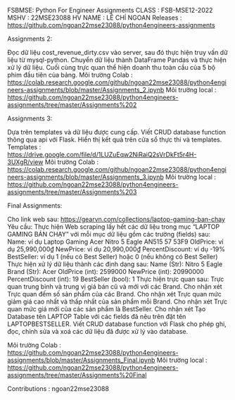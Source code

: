 FSBMSE: Python For Engineer Assignments
CLASS : FSB-MSE12-2022
MSHV : 22MSE23088
HV NAME : LÊ CHÍ NGOAN
Releases : https://github.com/ngoan22mse23088/python4engineers-assignments

Assignments 2:

Đọc dữ liệu cost_revenue_dirty.csv vào server, sau đó thực hiện truy vấn dữ liệu từ mysql-python.
Chuyển dữ liệu thành DataFrame Pandas và thực hiện xử lý dữ liệu.
Cuối cùng trực quan thể hiện doanh thu toàn cầu của 5 bộ phim đầu tiên của bảng.
Môi trường Colab : https://colab.research.google.com/github/ngoan22mse23088/python4engineers-assignments/blob/master/Assignments_2.ipynb
Môi trường local : https://github.com/ngoan22mse23088/python4engineers-assignments/tree/master/Assignments%202

Assignments 3:

Dựa trên templates và dữ liệu được cung cấp. 
Viết CRUD database function thông qua api với Flask. Hiển thị kết quả trên cửa sổ thực thi và templates.
Templates : https://drive.google.com/file/d/1LUZuEqw2NiRaiQ2sVrDkFt5r4H-3UXgR/view
Môi trường Colab : https://colab.research.google.com/github/ngoan22mse23088/python4engineers-assignments/blob/master/Assignments_3.ipynb
Môi trường local : https://github.com/ngoan22mse23088/python4engineers-assignments/tree/master/Assignments%203

Final Assignments:

Cho link web sau: https://gearvn.com/collections/laptop-gaming-ban-chay
Yêu cầu:
Thực hiện Web scraping lấy hết các dữ liệu trong mục “LAPTOP GAMING BÁN CHẠY” với mỗi mục dữ liệu 
gồm các trường (fields) sau:
Name: ví dụ Laptop Gaming Acer Nitro 5 Eagle AN515 57 53F9
OldPrice: ví dụ 25,990,000₫
NewPrice: ví dụ 20,990,000₫
PercentDiscount: ví dụ -19%
BestSeller: ví dụ 1 (nếu có Best Seller) hoặc 0 (nếu không có Best Seller)
Thực hiện xử lý dữ liệu thành các định dạng sau:
Name (Str): Nitro 5 Eagle
Brand (Str): Acer
OldPrice (int): 2599000
NewPrice (int): 20990000
PercentDiscount (int): 19
BestSeller (bool): 1
Thực hiện trực quan sau:
Trực quan trung bình và trung vị giá bán cũ và mới với các Brand. Cho nhận xét
Trực quan đếm số sản phẩm của các Brand. Cho nhận xét
Trực quan mức giảm giá cao nhất và thấp nhất của sản phẩm mỗi Brand. Cho nhận xét
Trực quan mức giá mới của các sản phẩm là BestSeller. Cho nhận xét
Tạo Database tên LAPTOP Table với các fields đã nêu trên đặt tên LAPTOPBESTSELLER. Viết CRUD database function với Flask cho phép ghi, đọc, chỉnh sửa và xoá các dữ liệu đã được xử lý vào database.

Môi trường Colab : https://github.com/ngoan22mse23088/python4engineers-assignments/blob/master/Assignments_Final.ipynb
Môi trường local : https://github.com/ngoan22mse23088/python4engineers-assignments/tree/master/Assignments%20Final

Contributions : ngoan22mse23088
